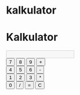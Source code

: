 # kalkulator

<!DOCTYPE html>
<html>
<head>
    <title>Kalkulator</title>
</head>
<body>
    <h1>Kalkulator</h1>
    <form name="kalkulator">
        <input type="text" id="wynik" name="wynik" disabled>
        <br>
        <button type="button" class="cyfra" value="7">7</button>
        <button type="button" class="cyfra" value="8">8</button>
        <button type="button" class="cyfra" value="9">9</button>
        <button type="button" class="operator" value="+">+</button>
        <br>
        <button type="button" class="cyfra" value="4">4</button>
        <button type="button" class="cyfra" value="5">5</button>
        <button type="button" class="cyfra" value="6">6</button>
        <button type="button" class="operator" value="-">-</button>
        <br>
        <button type="button" class="cyfra" value="1">1</button>
        <button type="button" class="cyfra" value="2">2</button>
        <button type="button" class="cyfra" value="3">3</button>
        <button type="button" class="operator" value="*">*</button>
        <br>
        <button type="button" class="cyfra" value="0">0</button>
        <button type="button" class="operator" value="/">/</button>
        <button type="button" id="rownosc" value="=">=</button>
        <button type="button" id="czysc" value="C">C</button>
    </form>


<script>
let wynikPole = document.getElementById('wynik');
        let aktualnyWyraz = '';

        document.querySelectorAll('.cyfra').forEach(button => {
            button.addEventListener('click', () => {
                dodajDoWyrazu(button.value);
            });
        });

        document.querySelectorAll('.operator').forEach(button => {
            button.addEventListener('click', () => {
                dodajDoWyrazu(button.value);
            });
        });

        
        
        
        
        
        
        
        
        
        
        
        
        
        
        
        
        
        
        
        
        
        
        
        
        
        
        
        
        document.getElementById('rownosc').addEventListener('click', oblicz);
        document.getElementById('czysc').addEventListener('click', wyczysc);

        function dodajDoWyrazu(wartosc) {
            aktualnyWyraz += wartosc;
            wynikPole.value = aktualnyWyraz;
        }

        function wyczysc() {
            aktualnyWyraz = '';
            wynikPole.value = '';
        }

        function oblicz() {
            try {
                aktualnyWyraz = eval(aktualnyWyraz);
                wynikPole.value = aktualnyWyraz;
            } catch (e) {
                wynikPole.value = 'Błąd';
            }
        }
</script>

